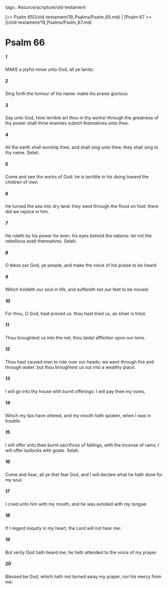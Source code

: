 tags:: #source/scripture/old-testament

[<< Psalm 65[(/old-testament/19_Psalms/Psalm_65.md) | [Psalm 67 >>[(/old-testament/19_Psalms/Psalm_67.md)

# Psalm 66

##### 1

MAKE a joyful noise unto God, all ye lands:

##### 2

Sing forth the honour of his name: make his praise glorious.

##### 3

Say unto God, How terrible art thou in thy works! through the greatness of thy power shall thine enemies submit themselves unto thee.

##### 4

All the earth shall worship thee, and shall sing unto thee; they shall sing to thy name. Selah.

##### 5

Come and see the works of God: he is terrible in his doing toward the children of men.

##### 6

He turned the sea into dry land: they went through the flood on foot: there did we rejoice in him.

##### 7

He ruleth by his power for ever; his eyes behold the nations: let not the rebellious exalt themselves. Selah.

##### 8

O bless our God, ye people, and make the voice of his praise to be heard:

##### 9

Which holdeth our soul in life, and suffereth not our feet to be moved.

##### 10

For thou, O God, hast proved us: thou hast tried us, as silver is tried.

##### 11

Thou broughtest us into the net; thou laidst affliction upon our loins.

##### 12

Thou hast caused men to ride over our heads; we went through fire and through water: but thou broughtest us out into a wealthy place.

##### 13

I will go into thy house with burnt offerings: I will pay thee my vows,

##### 14

Which my lips have uttered, and my mouth hath spoken, when I was in trouble.

##### 15

I will offer unto thee burnt sacrifices of fatlings, with the incense of rams; I will offer bullocks with goats. Selah.

##### 16

Come and hear, all ye that fear God, and I will declare what he hath done for my soul.

##### 17

I cried unto him with my mouth, and he was extolled with my tongue.

##### 18

If I regard iniquity in my heart, the Lord will not hear me:

##### 19

But verily God hath heard me; he hath attended to the voice of my prayer.

##### 20

Blessed be God, which hath not turned away my prayer, nor his mercy from me.
